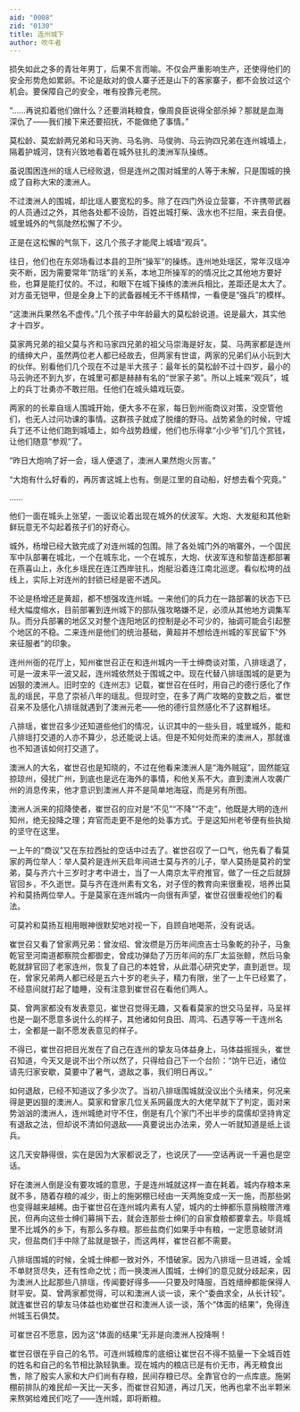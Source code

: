 ```yaml
---
aid: "0008"
zid: "0130"
title: 连州城下
author: 吹牛者
---
```


损失如此之多的青壮年男丁，后果不言而喻。不仅会严重影响生产，还使得他们的安全形势危如累卵。不论是敌对的俍人寨子还是山下的客家寨子，都不会放过这个机会。要保障自己的安全，唯有投靠元老院。

“……再说扣着他们做什么？还要消耗粮食，像周良臣说得全部杀掉？那就是血海深仇了――我们接下来还要招抚，不能做绝了事情。”

莫松龄、莫宏龄两兄弟和马天驹、马名驹、马俊驹、马云驹四兄弟在连州城墙上，隔着护城河，饶有兴致地看着在城外驻扎的澳洲军队操练。

虽说围困连州的瑶人已经败退，但是连州之围对城里的人等于未解，只是围城的换成了自称大宋的澳洲人。

不过澳洲人的围城，却比瑶人要宽松的多。除了在四门外设立营寨，不许携带武器的人员通过之外，其他各处都不设防，百姓出城打柴、汲水也不拦阻，来去自便。城里城外的气氛陡然松懈了不少。

正是在这松懈的气氛下，这几个孩子才能爬上城墙“观兵”。

往日，他们也在东郊场看过本县的卫所“操军”的操练。连州地处瑶区，常年汉瑶冲突不断，因为需要常年“防瑶”的关系，本地卫所操军的的情况比之其他地方要好些，也算是能打仗的。不过，和眼下在城下操练的澳洲兵相比，差距还是太大了。对方虽无铠甲，但是全身上下的武备器械无不干练精悍，一看便是“强兵”的模样。

“这澳洲兵果然名不虚传。”几个孩子中年龄最大的莫松龄说道。说是最大，其实他才十四岁。

莫家两兄弟的祖父莫与齐和马家四兄弟的祖父马崇海是好友，莫、马两家都是连州的缙绅大户，虽然两位老人都已经故去，但两家有世谊，两家的兄弟们从小玩到大的伙伴。别看他们几个现在不过是半大孩子：最年长的莫松龄不过十四岁，最小的马云驹还不到九岁，在城里可都是赫赫有名的“世家子弟”。所以上城来“观兵”，城上的兵丁壮勇亦不敢拦阻。任他们在城头嬉戏玩耍。

两家的的长辈自瑶人围城开始，便大多不在家，每日到州衙商议对策，没空管他们，也无人过问功课的事情。这群孩子就成了脱缰的野马。战势紧急的时候，守城兵丁还不让他们跑到城墙上，如今战势趋缓，他们也乐得拿“小少爷”们几个赏钱，让他们随意“参观”了。

“昨日大炮响了好一会，瑶人便退了，澳洲人果然炮火厉害。”

“大炮有什么好看的，再厉害这城上也有。倒是江里的自动船，好想去看个究竟。”

……

他们一面在城头上张望，一面议论着出现在城外的伏波军。大炮、大发艇和其他新鲜玩意无不勾起着孩子们的好奇心。

城外，杨增已经大致完成了对连州城的包围。除了各处城门外的哨寨外，一个国民军中队部署在城北，一个在城东北，一个在城东，大炮、伏波军连和黎苗连都部署在燕喜山上，永化乡瑶民在连江西岸驻扎，炮艇沿着连江南北巡逻。看似松垮的战线上，实际上对连州的封锁已经是密不透风。

不论是杨增还是黄超，都不想强攻连州城。一来他们的兵力在一路部署的状态下已经大幅度缩水，目前部署到连州城下的部队强攻略嫌不足，必须从其他地方调集军队。而分兵部署的地区又对整个连阳地区的控制是必不可少的，抽调可能会引起整个地区的不稳。二来连州是他们的统治基础，黄超并不想给连州城的军民留下“外来征服者”的印象。

连州州衙的花厅上，知州崔世召正在和连州城内一干士绅商谈对策，八排瑶退了，可是一波未平一波又起，连州城依然处于围城之中。现在代替八排瑶围城的是更为凶狠的澳洲人。旧时空的《连州志》记载，崔世召在任时，用自己的德行感化了作乱的瑶民，平息了崇祯八年的瑶乱。但现时空，在多了两广攻略的变数之后，崔世召来不及感化八排瑶就遇到了澳洲元老――他的德行显然感化不了这群粗坯。

八排瑶，崔世召多少还知道些他们的情况，认识其中的一些头目，城里城外，能和八排瑶打交道的人亦不算少，总还能说上话。但是不知何处而来的澳洲人，那就谁也不知道该如何打交道了。

澳洲人的大名，崔世召也是知晓的，不过在他看来澳洲人是“海外贼寇”，固然能寇掠琼州，侵扰广州，到底也是远在海外的事情，和他关系不大。直到澳洲人攻袭广州的消息传来，他才意识到澳洲人并不是简单地海寇，而是另有所图。

澳洲人派来的招降使者，崔世召的应对是“不见”“不降”“不走”，他既是大明的连州知州，绝无投降之理；弃官而走更不是他的处事方式。于是这知州老爷便有些执拗的坚守在这里。

一上午的“商议”又在东拉西扯的空话中过去了。崔世召叹了一口气，他先看了看莫家的两位举人：举人莫衿是连州天启年间进士莫与齐的儿子，举人莫扬是莫衿的堂弟，莫与齐六十三岁时才考中进士，当了一人南京太平府推官，做了一任之后就辞官回乡，不久逝世。莫与齐在连州素有文名，对子侄的教育向来很重视，培养出莫衿和莫扬两位举人。于是莫家在连州城内一向很有声望，崔世召很重视他们的看法。

可莫衿和莫扬互相用眼神很默契地对视一下，自顾自地喝茶，没有说话。

崔世召又看了曾家两兄弟：曾汝绍、曾汝缵是万历年间庶吉士马象乾的孙子，马象乾官至河南道都察院佥都御史，曾成功弹劾了万历年间的东厂太监张鲸，然后马象乾就辞官回了老家连州，恢复了自己的本姓曾，从此潜心研究史学，直到逝世。现在，曾家兄弟两人都已经是五六十岁的老头子，精力有限，坐了一上午已经累了，不经意间就打起了瞌睡，没有注意到崔世召在看他们两人。

莫、曾两家都没有发表意见，崔世召觉得无趣，又看看莫家的世交马呈祥，马呈祥也是一副不愿意多说什么的样子，其他诸如何良田、周鸿、石遇亨等一干连州名士，全都是一副不愿发表意见的样子。

不得已，崔世召把目光发在了自己在连州的挚友马体益身上，马体益摇摇头，崔世召知道，今天又是说不出个所以然了，只得给自己下一个台阶：“饷午已近，诸位请先归家安歇，莫要中了暑气，退敌之事，我们明日再议。”

如何退敌，已经不知道议了多少次了。当初八排瑶围城就没议出个头绪来，何况来得是更凶狠的澳洲人。莫家和曾家几位关系网最庞大的大佬早就下了判定，面对来势汹汹的澳洲人，连州城绝对守不住，倒是有几个家门不出半步的腐儒却坚持肯定有退敌之法，但却说不清如何退敌――真要说出办法来，旁人一听就知道是纸上谈兵。

这几天安静得很，实在是因为大家都说乏了，也说厌了――空话再说一千遍也是空话。

好在澳洲人倒是没有要攻城的意思，于是连州城就这样一直在耗着。城内存粮本来就不多，随着存粮的减少，街上的施粥棚已经由一天两施变成一天一施，而那些粥也变得越来越稀。由于崔世召在连州城内素有人望，城内的士绅都乐意捐粮赠济难民，但再向这些士绅们募捐下去，就会连那些士绅们的自家食粮都要拿去。毕竟城里不比城外的乡下，有那么多存粮。那些盐商们如果手中有粮，一定愿意破财消灾，但盐商们手中除了盐就是银子，而这两样，崔世召都不需要。

八排瑶围城的时候，全城士绅都一致对外，不惜破家。因为八排瑶一旦进城，全城不单财货尽失，还有性命之忧；而一换澳洲人围城，士绅们的意见就分歧起来，因为澳洲人比起那些八排瑶，传闻要好得多――只要及时降服，百姓缙绅都能保得人财平安。莫、曾两家都觉得，可以和澳洲人谈一谈，来个“委曲求全，从长计较”。就连崔世召的挚友马体益也劝崔世召和澳洲人谈一谈，落个“体面的结果”，免得连州城玉石俱焚。

可崔世召不愿意，因为这“体面的结果”无非是向澳洲人投降啊！

崔世召很在乎自己的名节。可连州城粮库的底细让崔世召不得不掂量一下全城百姓的姓名和自己的名节相比孰轻孰重。现在城内的粮店已是有价无市，再无粮食出售，除了殷实人家和大户们尚有存粮，民间存粮已尽。全靠官仓的一点库底。施粥棚前排队的难民却一天比一天多，而崔世召知道，再过几天，他再也拿不出半颗米来熬粥给难民们吃了――连州城，即将断粮。
